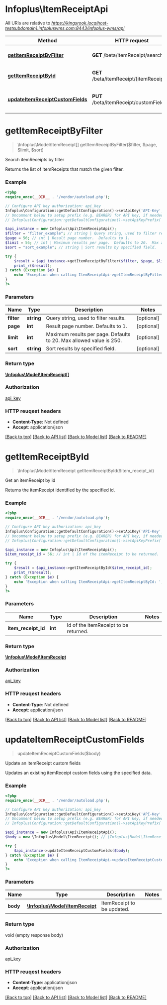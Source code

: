 # Infoplus\ItemReceiptApi

All URIs are relative to *https://kingsrook.localhost-testsubdomain1.infopluswms.com:8443/infoplus-wms/api*

Method | HTTP request | Description
------------- | ------------- | -------------
[**getItemReceiptByFilter**](ItemReceiptApi.md#getItemReceiptByFilter) | **GET** /beta/itemReceipt/search | Search itemReceipts by filter
[**getItemReceiptById**](ItemReceiptApi.md#getItemReceiptById) | **GET** /beta/itemReceipt/{itemReceiptId} | Get an itemReceipt by id
[**updateItemReceiptCustomFields**](ItemReceiptApi.md#updateItemReceiptCustomFields) | **PUT** /beta/itemReceipt/customFields | Update an itemReceipt custom fields


# **getItemReceiptByFilter**
> \Infoplus\Model\ItemReceipt[] getItemReceiptByFilter($filter, $page, $limit, $sort)

Search itemReceipts by filter

Returns the list of itemReceipts that match the given filter.

### Example 
```php
<?php
require_once(__DIR__ . '/vendor/autoload.php');

// Configure API key authorization: api_key
Infoplus\Configuration::getDefaultConfiguration()->setApiKey('API-Key', 'YOUR_API_KEY');
// Uncomment below to setup prefix (e.g. BEARER) for API key, if needed
// Infoplus\Configuration::getDefaultConfiguration()->setApiKeyPrefix('API-Key', 'BEARER');

$api_instance = new Infoplus\Api\ItemReceiptApi();
$filter = "filter_example"; // string | Query string, used to filter results.
$page = 56; // int | Result page number.  Defaults to 1.
$limit = 56; // int | Maximum results per page.  Defaults to 20.  Max allowed value is 250.
$sort = "sort_example"; // string | Sort results by specified field.

try { 
    $result = $api_instance->getItemReceiptByFilter($filter, $page, $limit, $sort);
    print_r($result);
} catch (Exception $e) {
    echo 'Exception when calling ItemReceiptApi->getItemReceiptByFilter: ', $e->getMessage(), "\n";
}
?>
```

### Parameters

Name | Type | Description  | Notes
------------- | ------------- | ------------- | -------------
 **filter** | **string**| Query string, used to filter results. | [optional] 
 **page** | **int**| Result page number.  Defaults to 1. | [optional] 
 **limit** | **int**| Maximum results per page.  Defaults to 20.  Max allowed value is 250. | [optional] 
 **sort** | **string**| Sort results by specified field. | [optional] 

### Return type

[**\Infoplus\Model\ItemReceipt[]**](ItemReceipt.md)

### Authorization

[api_key](../README.md#api_key)

### HTTP reuqest headers

 - **Content-Type**: Not defined
 - **Accept**: application/json

[[Back to top]](#) [[Back to API list]](../README.md#documentation-for-api-endpoints) [[Back to Model list]](../README.md#documentation-for-models) [[Back to README]](../README.md)

# **getItemReceiptById**
> \Infoplus\Model\ItemReceipt getItemReceiptById($item_receipt_id)

Get an itemReceipt by id

Returns the itemReceipt identified by the specified id.

### Example 
```php
<?php
require_once(__DIR__ . '/vendor/autoload.php');

// Configure API key authorization: api_key
Infoplus\Configuration::getDefaultConfiguration()->setApiKey('API-Key', 'YOUR_API_KEY');
// Uncomment below to setup prefix (e.g. BEARER) for API key, if needed
// Infoplus\Configuration::getDefaultConfiguration()->setApiKeyPrefix('API-Key', 'BEARER');

$api_instance = new Infoplus\Api\ItemReceiptApi();
$item_receipt_id = 56; // int | Id of the itemReceipt to be returned.

try { 
    $result = $api_instance->getItemReceiptById($item_receipt_id);
    print_r($result);
} catch (Exception $e) {
    echo 'Exception when calling ItemReceiptApi->getItemReceiptById: ', $e->getMessage(), "\n";
}
?>
```

### Parameters

Name | Type | Description  | Notes
------------- | ------------- | ------------- | -------------
 **item_receipt_id** | **int**| Id of the itemReceipt to be returned. | 

### Return type

[**\Infoplus\Model\ItemReceipt**](ItemReceipt.md)

### Authorization

[api_key](../README.md#api_key)

### HTTP reuqest headers

 - **Content-Type**: Not defined
 - **Accept**: application/json

[[Back to top]](#) [[Back to API list]](../README.md#documentation-for-api-endpoints) [[Back to Model list]](../README.md#documentation-for-models) [[Back to README]](../README.md)

# **updateItemReceiptCustomFields**
> updateItemReceiptCustomFields($body)

Update an itemReceipt custom fields

Updates an existing itemReceipt custom fields using the specified data.

### Example 
```php
<?php
require_once(__DIR__ . '/vendor/autoload.php');

// Configure API key authorization: api_key
Infoplus\Configuration::getDefaultConfiguration()->setApiKey('API-Key', 'YOUR_API_KEY');
// Uncomment below to setup prefix (e.g. BEARER) for API key, if needed
// Infoplus\Configuration::getDefaultConfiguration()->setApiKeyPrefix('API-Key', 'BEARER');

$api_instance = new Infoplus\Api\ItemReceiptApi();
$body = new \Infoplus\Model\ItemReceipt(); // \Infoplus\Model\ItemReceipt | ItemReceipt to be updated.

try { 
    $api_instance->updateItemReceiptCustomFields($body);
} catch (Exception $e) {
    echo 'Exception when calling ItemReceiptApi->updateItemReceiptCustomFields: ', $e->getMessage(), "\n";
}
?>
```

### Parameters

Name | Type | Description  | Notes
------------- | ------------- | ------------- | -------------
 **body** | [**\Infoplus\Model\ItemReceipt**](\Infoplus\Model\ItemReceipt.md)| ItemReceipt to be updated. | 

### Return type

void (empty response body)

### Authorization

[api_key](../README.md#api_key)

### HTTP reuqest headers

 - **Content-Type**: application/json
 - **Accept**: application/json

[[Back to top]](#) [[Back to API list]](../README.md#documentation-for-api-endpoints) [[Back to Model list]](../README.md#documentation-for-models) [[Back to README]](../README.md)

